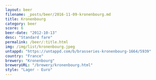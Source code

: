 ```yaml
---
layout: beer
filename: _posts/beer/2016-11-09-kronenbourg.md
title: Kronenbourg
category: beer
score: 6
beer-date: "2012-10-13"
desc: "Standard fare"
permalink: /beer/:title.html
img: /img/list/kronenbourg.jpeg
untappd: "https://untappd.com/b/brasseries-kronenbourg-1664/5939"
country: "France"
brewery: "Kronenbourg"
breweryURL: "/brewery/kronenbourg.html"
style: "Lager - Euro"
---
```

